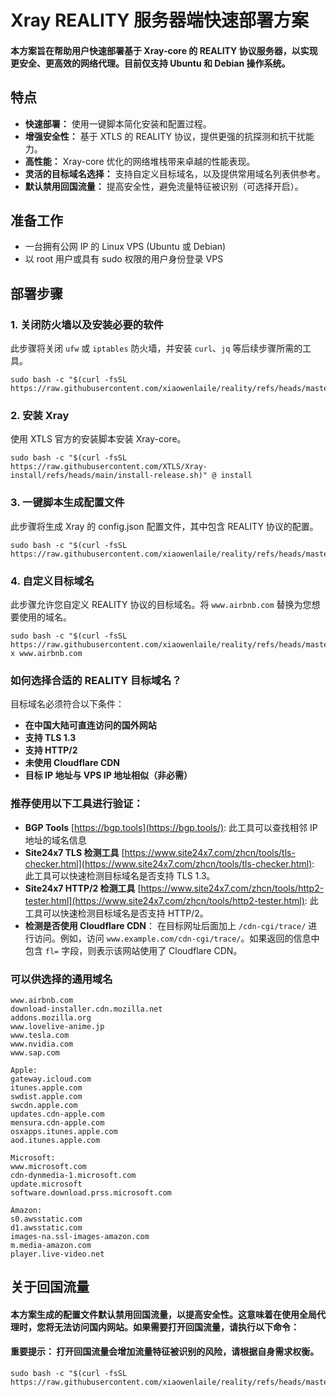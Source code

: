 # Xray REALITY 服务器端快速部署方案

#### 本方案旨在帮助用户快速部署基于 Xray-core 的 REALITY 协议服务器，以实现更安全、更高效的网络代理。目前仅支持 Ubuntu 和 Debian 操作系统。

## 特点

*   **快速部署：** 使用一键脚本简化安装和配置过程。
*   **增强安全性：** 基于 XTLS 的 REALITY 协议，提供更强的抗探测和抗干扰能力。
*   **高性能：** Xray-core 优化的网络堆栈带来卓越的性能表现。
*   **灵活的目标域名选择：** 支持自定义目标域名，以及提供常用域名列表供参考。
*   **默认禁用回国流量：** 提高安全性，避免流量特征被识别（可选择开启）。

## 准备工作

*   一台拥有公网 IP 的 Linux VPS (Ubuntu 或 Debian)
*   以 root 用户或具有 sudo 权限的用户身份登录 VPS

## 部署步骤

### 1. 关闭防火墙以及安装必要的软件

此步骤将关闭 `ufw` 或 `iptables` 防火墙，并安装 `curl`、`jq` 等后续步骤所需的工具。

```
sudo bash -c "$(curl -fsSL https://raw.githubusercontent.com/xiaowenlaile/reality/refs/heads/master/prepare.sh)"
```

### 2. 安装 Xray

使用 XTLS 官方的安装脚本安装 Xray-core。

```
sudo bash -c "$(curl -fsSL https://raw.githubusercontent.com/XTLS/Xray-install/refs/heads/main/install-release.sh)" @ install
```

### 3. 一键脚本生成配置文件

此步骤将生成 Xray 的 config.json 配置文件，其中包含 REALITY 协议的配置。

```
sudo bash -c "$(curl -fsSL https://raw.githubusercontent.com/xiaowenlaile/reality/refs/heads/master/install.sh)"
```

### 4. 自定义目标域名

此步骤允许您自定义 REALITY 协议的目标域名。将 `www.airbnb.com` 替换为您想要使用的域名。

```
sudo bash -c "$(curl -fsSL https://raw.githubusercontent.com/xiaowenlaile/reality/refs/heads/master/target.sh)" x www.airbnb.com
```

### 如何选择合适的 REALITY 目标域名？

目标域名必须符合以下条件：

* **在中国大陆可直连访问的国外网站**
* **支持 TLS 1.3**
* **支持 HTTP/2**
* **未使用 Cloudflare CDN**
* **目标 IP 地址与 VPS IP 地址相似（非必需）**

### 推荐使用以下工具进行验证：

* **BGP Tools** [https://bgp.tools](https://bgp.tools/): 此工具可以查找相邻 IP 地址的域名信息
* **Site24x7 TLS 检测工具** [https://www.site24x7.com/zhcn/tools/tls-checker.html](https://www.site24x7.com/zhcn/tools/tls-checker.html): 此工具可以快速检测目标域名是否支持 TLS 1.3。
* **Site24x7 HTTP/2 检测工具** [https://www.site24x7.com/zhcn/tools/http2-tester.html](https://www.site24x7.com/zhcn/tools/http2-tester.html): 此工具可以快速检测目标域名是否支持 HTTP/2。
* **检测是否使用 Cloudflare CDN**： 在目标网址后面加上 `/cdn-cgi/trace/` 进行访问。例如，访问 `www.example.com/cdn-cgi/trace/`。如果返回的信息中包含 `fl=` 字段，则表示该网站使用了 Cloudflare CDN。

### 可以供选择的通用域名

```
www.airbnb.com
download-installer.cdn.mozilla.net
addons.mozilla.org
www.lovelive-anime.jp
www.tesla.com
www.nvidia.com
www.sap.com

Apple:
gateway.icloud.com
itunes.apple.com
swdist.apple.com
swcdn.apple.com
updates.cdn-apple.com
mensura.cdn-apple.com
osxapps.itunes.apple.com
aod.itunes.apple.com

Microsoft:
www.microsoft.com
cdn-dynmedia-1.microsoft.com
update.microsoft
software.download.prss.microsoft.com

Amazon:
s0.awsstatic.com
d1.awsstatic.com
images-na.ssl-images-amazon.com
m.media-amazon.com
player.live-video.net
```

## 关于回国流量

#### 本方案生成的配置文件默认禁用回国流量，以提高安全性。这意味着在使用全局代理时，您将无法访问国内网站。如果需要打开回国流量，请执行以下命令：

#### 重要提示： 打开回国流量会增加流量特征被识别的风险，请根据自身需求权衡。

```
sudo bash -c "$(curl -fsSL https://raw.githubusercontent.com/xiaowenlaile/reality/refs/heads/master/geoipcn.sh)"
```
